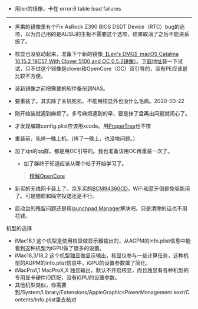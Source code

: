 - 用len的镜像，卡在 error:6 table load failures 
***
- 黑果的镜像里有个Fix AsRock Z390 BIOS DSDT Device（RTC）bug的选项，以为自己用的是AUSU的主板不需要这个选项，结果取消了之后不能进系统了。

- 核显也没驱动起来，准备下个新的镜像[【Len's DMG】macOS Catalina 10.15.2 19C57 With Clover 5100 and OC 0.5.2镜像）](http://bbs.pcbeta.com/viewthread-1836586-1-1.html)。[下载地址](https://github.com/oceansong/heipingguo/blob/master/%E4%B8%8B%E8%BD%BD%E5%9C%B0%E5%9D%80.md)装一下试试，只不过这个镜像是clover和OpenCore（OC）双引导的，没有PE应该是比较不方便。

- 装新镜像之前把需要的软件备份到NAS。

- 要重装了。其实除了关机死机、不能用核显外也没什么毛病。2020-03-22

- 刚开始装就遇到麻烦了。多亏麻烦遇到的早，要是抹了盘再出问题就闹心了。

- 才发现编辑config.plist应该用xcode。用[ProperTree](https://blog.xjn819.com/wp-content/uploads/2019/10/ProperTree.zip)也不错

- 重装前，先烤一晚上机。(烤了一晚上，也没啥问题。）

- 加了xjn的qq群。都是用OC引导的。我也准备该用OC再重装一次了。
  - 加了群终于知道应该从哪个帖子开始学习了。
  > [精解OpenCore](https://blog.daliansky.net/OpenCore-BootLoader.html#附录1-opencore-支持的内核驱动-kext-及其用途)

- 新买的无线网卡装上了。京东买的[BCM94360CD](https://item.jd.com/18967921252.html)。WiFi和蓝牙倒是免驱能用了。可是随航和隔空投送还是不行。

- 启动台的残留问题还是用[launchpad Manager](http://launchpadmanager.com/)解决吧。只是清除的话也不用花钱。



机型的选择

- iMac18,1 这个机型是使用核显做显示器输出的，从AGPM的info.plist信息中能看到这种机型为iGPU做了很多的设置。
- iMac18,3/18,2 这个机型独显做显示输出，核显仅参与一些计算任务，这种机型的AGPM的info.plist信息中，iGPU的设置参数做了简化。
- iMacPro1,1 MacProX,X 独显输出，默认不开启核显，而且独显有各种机型的专用显卡硬件ID匹配，没有iGPU的设置参数。
- 其他机型类似，你需要到/System/Library/Extensions/AppleGraphicsPowerManagement.kext/Contents/info.plist里去核对